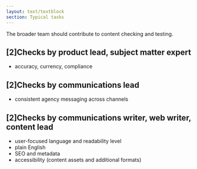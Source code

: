 ```yaml
---
layout: text/textblock
section: Typical tasks
---
```

The broader team should contribute to content checking and testing.

## [2]Checks by product lead, subject matter expert
- accuracy, currency, compliance

## [2]Checks by communications lead
- consistent agency messaging across channels

## [2]Checks by communications writer, web writer, content lead
- user-focused language and readability level
- plain English
- SEO and metadata
- accessibility (content assets and additional formats)
